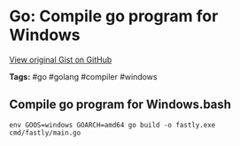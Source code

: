 # Go: Compile go program for Windows 

[View original Gist on GitHub](https://gist.github.com/Integralist/f408726ed8cbe0d29aab3f6704f91ad6)

**Tags:** #go #golang #compiler #windows

## Compile go program for Windows.bash

```shell
env GOOS=windows GOARCH=amd64 go build -o fastly.exe cmd/fastly/main.go
```

